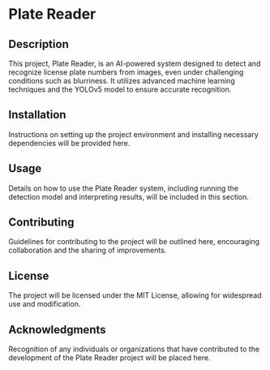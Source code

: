 # Plate Reader

## Description
This project, Plate Reader, is an AI-powered system designed to detect and recognize license plate numbers from images, even under challenging conditions such as blurriness. It utilizes advanced machine learning techniques and the YOLOv5 model to ensure accurate recognition.

## Installation
Instructions on setting up the project environment and installing necessary dependencies will be provided here.

## Usage
Details on how to use the Plate Reader system, including running the detection model and interpreting results, will be included in this section.

## Contributing
Guidelines for contributing to the project will be outlined here, encouraging collaboration and the sharing of improvements.

## License
The project will be licensed under the MIT License, allowing for widespread use and modification.

## Acknowledgments
Recognition of any individuals or organizations that have contributed to the development of the Plate Reader project will be placed here.